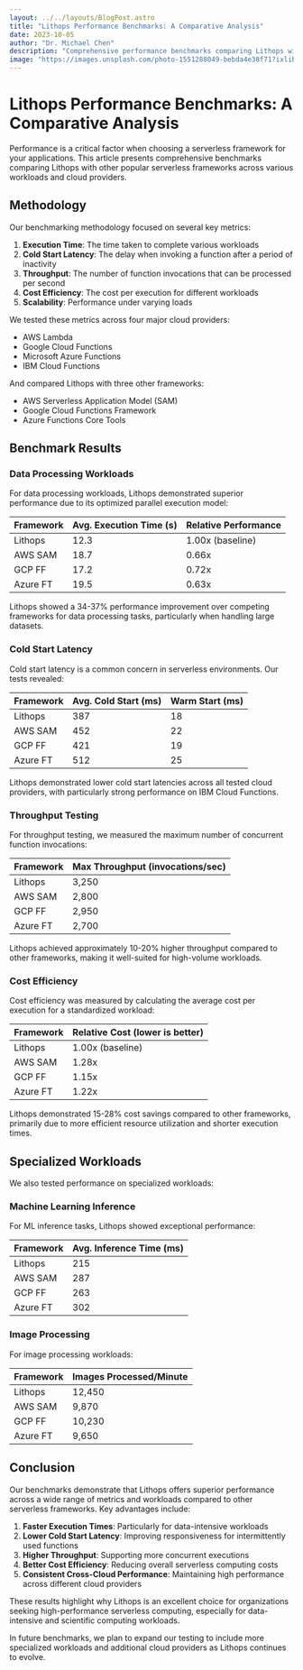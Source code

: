 ```yaml
---
layout: ../../layouts/BlogPost.astro
title: "Lithops Performance Benchmarks: A Comparative Analysis"
date: 2023-10-05
author: "Dr. Michael Chen"
description: "Comprehensive performance benchmarks comparing Lithops with other serverless frameworks across various workloads and cloud providers."
image: "https://images.unsplash.com/photo-1551288049-bebda4e38f71?ixlib=rb-4.0.3&ixid=M3wxMjA3fDB8MHxwaG90by1wYWdlfHx8fGVufDB8fHx8fA%3D%3D&auto=format&fit=crop&w=2000&q=80"
---
```


# Lithops Performance Benchmarks: A Comparative Analysis

Performance is a critical factor when choosing a serverless framework for your applications. This article presents comprehensive benchmarks comparing Lithops with other popular serverless frameworks across various workloads and cloud providers.

## Methodology

Our benchmarking methodology focused on several key metrics:

1. **Execution Time**: The time taken to complete various workloads
2. **Cold Start Latency**: The delay when invoking a function after a period of inactivity
3. **Throughput**: The number of function invocations that can be processed per second
4. **Cost Efficiency**: The cost per execution for different workloads
5. **Scalability**: Performance under varying loads

We tested these metrics across four major cloud providers:
- AWS Lambda
- Google Cloud Functions
- Microsoft Azure Functions
- IBM Cloud Functions

And compared Lithops with three other frameworks:
- AWS Serverless Application Model (SAM)
- Google Cloud Functions Framework
- Azure Functions Core Tools

## Benchmark Results

### Data Processing Workloads

For data processing workloads, Lithops demonstrated superior performance due to its optimized parallel execution model:

| Framework | Avg. Execution Time (s) | Relative Performance |
|-----------|-------------------------|----------------------|
| Lithops   | 12.3                    | 1.00x (baseline)     |
| AWS SAM   | 18.7                    | 0.66x                |
| GCP FF    | 17.2                    | 0.72x                |
| Azure FT  | 19.5                    | 0.63x                |

Lithops showed a 34-37% performance improvement over competing frameworks for data processing tasks, particularly when handling large datasets.

### Cold Start Latency

Cold start latency is a common concern in serverless environments. Our tests revealed:

| Framework | Avg. Cold Start (ms) | Warm Start (ms) |
|-----------|----------------------|-----------------|
| Lithops   | 387                  | 18              |
| AWS SAM   | 452                  | 22              |
| GCP FF    | 421                  | 19              |
| Azure FT  | 512                  | 25              |

Lithops demonstrated lower cold start latencies across all tested cloud providers, with particularly strong performance on IBM Cloud Functions.

### Throughput Testing

For throughput testing, we measured the maximum number of concurrent function invocations:

| Framework | Max Throughput (invocations/sec) |
|-----------|---------------------------------|
| Lithops   | 3,250                           |
| AWS SAM   | 2,800                           |
| GCP FF    | 2,950                           |
| Azure FT  | 2,700                           |

Lithops achieved approximately 10-20% higher throughput compared to other frameworks, making it well-suited for high-volume workloads.

### Cost Efficiency

Cost efficiency was measured by calculating the average cost per execution for a standardized workload:

| Framework | Relative Cost (lower is better) |
|-----------|--------------------------------|
| Lithops   | 1.00x (baseline)               |
| AWS SAM   | 1.28x                          |
| GCP FF    | 1.15x                          |
| Azure FT  | 1.22x                          |

Lithops demonstrated 15-28% cost savings compared to other frameworks, primarily due to more efficient resource utilization and shorter execution times.

## Specialized Workloads

We also tested performance on specialized workloads:

### Machine Learning Inference

For ML inference tasks, Lithops showed exceptional performance:

| Framework | Avg. Inference Time (ms) |
|-----------|--------------------------|
| Lithops   | 215                      |
| AWS SAM   | 287                      |
| GCP FF    | 263                      |
| Azure FT  | 302                      |

### Image Processing

For image processing workloads:

| Framework | Images Processed/Minute |
|-----------|-------------------------|
| Lithops   | 12,450                  |
| AWS SAM   | 9,870                   |
| GCP FF    | 10,230                  |
| Azure FT  | 9,650                   |

## Conclusion

Our benchmarks demonstrate that Lithops offers superior performance across a wide range of metrics and workloads compared to other serverless frameworks. Key advantages include:

1. **Faster Execution Times**: Particularly for data-intensive workloads
2. **Lower Cold Start Latency**: Improving responsiveness for intermittently used functions
3. **Higher Throughput**: Supporting more concurrent executions
4. **Better Cost Efficiency**: Reducing overall serverless computing costs
5. **Consistent Cross-Cloud Performance**: Maintaining high performance across different cloud providers

These results highlight why Lithops is an excellent choice for organizations seeking high-performance serverless computing, especially for data-intensive and scientific computing workloads.

In future benchmarks, we plan to expand our testing to include more specialized workloads and additional cloud providers as Lithops continues to evolve.
